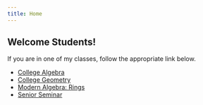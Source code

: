 ```yaml
---
title: Home
---
```


## Welcome Students!

If you are in one of my classes, follow the appropriate link below.

* [College Algebra](/classes/coal/)
* [College Geometry](/classes/geom/)
* [Modern Algebra: Rings](/classes/ring/)
* [Senior Seminar](/classes/ssem/)
